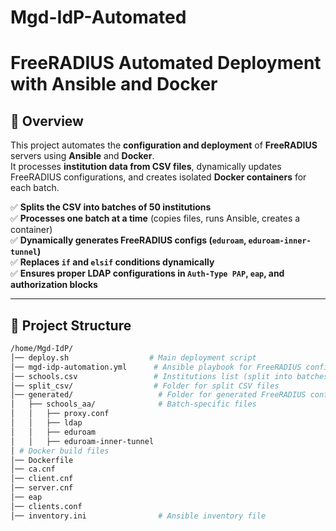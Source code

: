 # Mgd-IdP-Automated
# **FreeRADIUS Automated Deployment with Ansible and Docker**

## **📌 Overview**
This project automates the **configuration and deployment** of **FreeRADIUS** servers using **Ansible** and **Docker**.  
It processes **institution data from CSV files**, dynamically updates FreeRADIUS configurations, and creates isolated **Docker containers** for each batch.

✅ **Splits the CSV into batches of 50 institutions**  
✅ **Processes one batch at a time** (copies files, runs Ansible, creates a container)  
✅ **Dynamically generates FreeRADIUS configs (`eduroam`, `eduroam-inner-tunnel`)**  
✅ **Replaces `if` and `elsif` conditions dynamically**  
✅ **Ensures proper LDAP configurations in `Auth-Type PAP`, `eap`, and authorization blocks**  

---

## **📂 Project Structure**
```bash
/home/Mgd-IdP/
│── deploy.sh                  # Main deployment script  
│── mgd-idp-automation.yml      # Ansible playbook for FreeRADIUS configuration  
│── schools.csv                 # Institutions list (split into batches)  
│── split_csv/                  # Folder for split CSV files  
│── generated/                   # Folder for generated FreeRADIUS configs  
│   ├── schools_aa/              # Batch-specific files  
│   │   ├── proxy.conf  
│   │   ├── ldap  
│   │   ├── eduroam  
│   │   ├── eduroam-inner-tunnel  
│ # Docker build files  
│── Dockerfile  
│── ca.cnf  
│── client.cnf  
│── server.cnf  
│── eap  
│── clients.conf  
│── inventory.ini                # Ansible inventory file  

